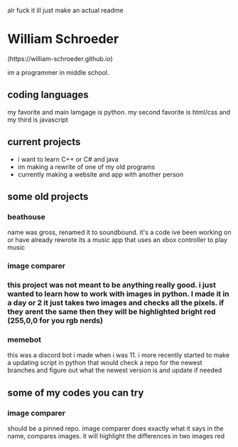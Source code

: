 alr fuck it ill just make an actual readme
<h1>William Schroeder</h1>
(https://william-schroeder.github.io)
 <p>im a programmer in middle school.</p>
<h2>coding languages</h2>
  <p>my favorite and main lamgage is python. my second favorite is html/css and my third is javascript</p>
  <h2> current projects</h2>
     <ul>
  <li>i want to learn C++ or C# and java</li>
  <li>im making a rewrite of one of my old programs</li>
  <li>currently making a website and app with another person</ii>
  </ul>
  <h2>some old projects</h2>
  <h3>beathouse</h3>
  <p> name was gross, renamed it to soundbound. it's a code ive been working on or have already rewrote
 its a music app that uses an xbox controller to play music<p>
  <h3>image comparer<h3>
   <p>this project was not meant to be anything really good. i just wanted to
    learn how to work with images in python. I made it in a day or 2
    it just takes two images and checks all the pixels. if they arent the same then they will be highlighted bright red
    (255,0,0 for you rgb nerds)</p>
   <h3>memebot</h3>
   <p>this was a discord bot i made when i was 11. i more recently started to make a updating script in python 
    that would check a repo for the newest branches and figure out what the newest version is and update if needed</p>
  <h2>some of my codes you can try</h2>
   <h3>image comparer</h3>
   <p>should be a pinned repo. image comparer does exactly what it says in the name,
    compares images. it will highlight the differences in two images red</p>
